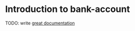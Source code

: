 # Introduction to bank-account

TODO: write [great documentation](http://jacobian.org/writing/what-to-write/)
